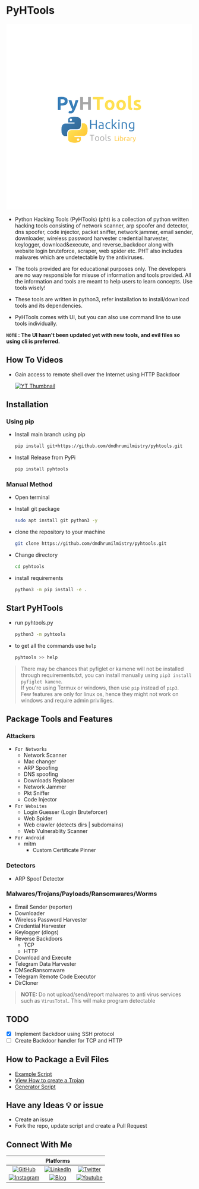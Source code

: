 # PyHTools

![Image](.images/PyHTools-without-bg.png)

- Python Hacking Tools (PyHTools) (pht) is a collection of python written hacking tools consisting of network scanner, arp spoofer and detector, dns spoofer, code injector, packet sniffer, network jammer, email sender, downloader, wireless password harvester credential harvester, keylogger, download&execute, and reverse_backdoor along with website login bruteforce, scraper, web spider etc. PHT also includes malwares which are undetectable by the antiviruses.

- The tools provided are for educational purposes only. The developers are no way responsible for misuse of information and tools provided. All the information and tools are meant to help users to learn concepts. Use tools wisely!

- These tools are written in python3, refer installation to install/download tools and its dependencies.

- PyHTools comes with UI, but you can also use command line to use tools individually.

**`NOTE` : The UI hasn't been updated yet with new tools, and evil files so using cli is preferred.**

## How To Videos

- Gain access to remote shell over the Internet using HTTP Backdoor

  [![YT Thumbnail](https://img.youtube.com/vi/Wg-PiywAqyw/maxresdefault.jpg)](https://youtu.be/Wg-PiywAqyw)

## Installation

### Using pip

- Install main branch using pip

  ```bash
  pip install git+https://github.com/dmdhrumilmistry/pyhtools.git
  ```

- Install Release from PyPi

  ```bash
  pip install pyhtools
  ```

### Manual Method

- Open terminal

- Install git package

  ```bash
  sudo apt install git python3 -y
  ```

- clone the repository to your machine

  ```bash
  git clone https://github.com/dmdhrumilmistry/pyhtools.git
  ```

- Change directory

  ```bash
  cd pyhtools
  ```

- install requirements

  ```bash
  python3 -m pip install -e .
  ```

## Start PyHTools

- run pyhtools.py

  ```bash
  python3 -m pyhtools
  ```

- to get all the commands use `help`

  ```bash
  pyhtools >> help
  ```

> There may be chances that pyfiglet or kamene will not be installed through requirements.txt, you can install manually using `pip3 install pyfiglet kamene`.  
> If you're using Termux or windows, then use `pip` instead of `pip3`.  
> Few features are only for linux os, hence they might not work on windows and require admin priviliges.

## Package Tools and Features

### Attackers

- `For Networks`
  - Network Scanner
  - Mac changer
  - ARP Spoofing
  - DNS spoofing
  - Downloads Replacer
  - Network Jammer
  - Pkt Sniffer
  - Code Injector
- `For Websites`
  - Login Guesser (Login Bruteforcer)
  - Web Spider
  - Web crawler (detects dirs | subdomains)
  - Web Vulnerablity Scanner
- `For Android`
  - mitm
    - Custom Certificate Pinner

### Detectors

- ARP Spoof Detector

### Malwares/Trojans/Payloads/Ransomwares/Worms

- Email Sender (reporter)
- Downloader
- Wireless Password Harvester
- Credential Harvester
- Keylogger (dlogs)
- Reverse Backdoors
  - TCP
  - HTTP
- Download and Execute
- Telegram Data Harvester
- DMSecRansomware
- Telegram Remote Code Executor
- DirCloner

> **NOTE:** Do not upload/send/report malwares to anti virus services such as `VirusTotal`. This will make program detectable

## TODO

- [x] Implement Backdoor using SSH protocol
- [ ] Create Backdoor handler for TCP and HTTP

## How to Package a Evil Files

- [Example Script](./examples/EvilFiles)
- [View How to create a Trojan](./HowTo/Malwares/CreateTrojanPackage.md)
- [Generator Script](./examples/EvilFiles/generatorScript.py)

## Have any Ideas 💡 or issue

- Create an issue
- Fork the repo, update script and create a Pull Request

## Connect With Me

|                                                                                                                       |                                                       Platforms                                                       |                                                                                                                                        |
| :-------------------------------------------------------------------------------------------------------------------: | :-------------------------------------------------------------------------------------------------------------------: | :------------------------------------------------------------------------------------------------------------------------------------: |
|       [![GitHub](https://img.shields.io/badge/Github-dmdhrumilmistry-333)](https://github.com/dmdhrumilmistry)        | [![LinkedIn](https://img.shields.io/badge/LinkedIn-Dhrumil%20Mistry-4078c0)](https://linkedin.com/in/dmdhrumilmistry) |             [![Twitter](https://img.shields.io/badge/Twitter-dmdhrumilmistry-4078c0)](https://twitter.com/dmdhrumilmistry)             |
| [![Instagram](https://img.shields.io/badge/Instagram-dmdhrumilmistry-833ab4)](https://instagram.com/dmdhrumilmistry/) |     [![Blog](https://img.shields.io/badge/Blog-Dhrumil%20Mistry-bd2c00)](https://dmdhrumilmistry.github.io/blog)      | [![Youtube](https://img.shields.io/badge/YouTube-Dhrumil%20Mistry-critical)](https://www.youtube.com/channel/UChbjrRvbzgY3BIomUI55XDQ) |
